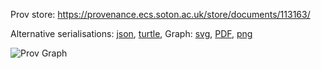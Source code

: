 
Prov store: https://provenance.ecs.soton.ac.uk/store/documents/113163/

Alternative serialisations: [json](https://provenance.ecs.soton.ac.uk/store/documents/113163.json), [turtle](https://provenance.ecs.soton.ac.uk/store/documents/113163.ttl),
Graph: [svg](https://provenance.ecs.soton.ac.uk/store/documents/113163.svg), [PDF](https://provenance.ecs.soton.ac.uk/store/documents/113163.pdf), [png](https://provenance.ecs.soton.ac.uk/store/documents/113163.png)

![Prov Graph](https://provenance.ecs.soton.ac.uk/store/documents/113163.png)

        